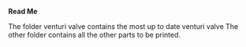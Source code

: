 **Read Me**

The folder venturi valve contains the most up to date venturi valve
The other folder contains all the other parts to be printed.
